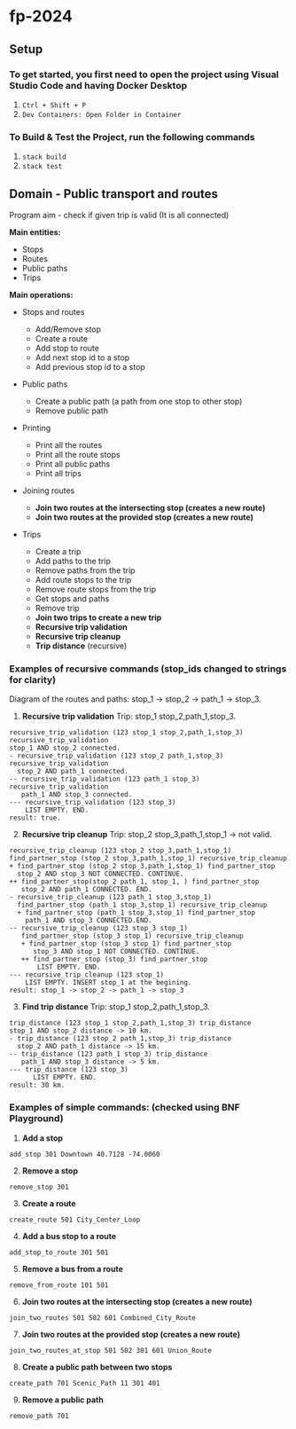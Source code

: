 # fp-2024

## Setup

### To get started, you first need to open the project using Visual Studio Code and having Docker Desktop
1. `Ctrl + Shift + P`
2. `Dev Containers: Open Folder in Container`

### To Build & Test the Project, run the following commands
1. `stack build`
2. `stack test`

## Domain - Public transport and routes

Program aim - check if given trip is valid (It is all connected)

**Main entities:**
- Stops
- Routes
- Public paths
- Trips

**Main operations:**
- Stops and routes
    - Add/Remove stop
    - Create a route
    - Add stop to route
    - Add next stop id to a stop
    - Add previous stop id to a stop

- Public paths
    - Create a public path (a path from one stop to other stop)
    - Remove public path

- Printing
    - Print all the routes
    - Print all the route stops
    - Print all public paths
    - Print all trips

- Joining routes
    - **Join two routes at the intersecting stop (creates a new route)**
    - **Join two routes at the provided stop (creates a new route)**

- Trips
    - Create a trip
    - Add paths to the trip
    - Remove paths from the trip
    - Add route stops to the trip
    - Remove route stops from the trip
    - Get stops and paths
    - Remove trip
    - **Join two trips to create a new trip**
    - **Recursive trip validation**
    - **Recursive trip cleanup**
    - **Trip distance** (recursive)

### Examples of recursive commands (stop_ids changed to strings for clarity)

Diagram of the routes and paths:
stop_1 -> stop_2 -> path_1 -> stop_3.

1. **Recursive trip validation**
Trip: stop_1 stop_2,path_1,stop_3.

```
recursive_trip_validation (123 stop_1 stop_2,path_1,stop_3) recursive_trip_validation
stop_1 AND stop_2 connected.
- recursive_trip_validation (123 stop_2 path_1,stop_3) recursive_trip_validation
  stop_2 AND path_1 connected.
-- recursive_trip_validation (123 path_1 stop_3) recursive_trip_validation
   path_1 AND stop_3 connected.
--- recursive_trip_validation (123 stop_3)
    LIST EMPTY. END.
result: true.
```

2. **Recursive trip cleanup**
Trip: stop_2 stop_3,path_1,stop_1 -> not valid.

```
recursive_trip_cleanup (123 stop_2 stop_3,path_1,stop_1) 
find_partner_stop (stop_2 stop_3,path_1,stop_1) recursive_trip_cleanup
+ find_partner_stop (stop_2 stop_3,path_1,stop_1) find_partner_stop
  stop_2 AND stop_3 NOT CONNECTED. CONTINUE.
++ find_partner_stop(stop_2 path_1, stop_1, ) find_partner_stop
   stop_2 AND path_1 CONNECTED. END.
- recursive_trip_cleanup (123 path_1 stop_3,stop_1) 
  find_partner_stop (path_1 stop_3,stop_1) recursive_trip_cleanup
  + find_partner_stop (path_1 stop_3,stop_1) find_partner_stop
    path_1 AND stop_3 CONNECTED.END.
-- recursive_trip_cleanup (123 stop_3 stop_1) 
   find_partner_stop (stop_3 stop_1) recursive_trip_cleanup
   + find_partner_stop (stop_3 stop_1) find_partner_stop
      stop_3 AND stop_1 NOT CONNECTED. CONTINUE.
   ++ find_partner_stop (stop_3) find_partner_stop
       LIST EMPTY. END.
--- recursive_trip_cleanup (123 stop_1) 
    LIST EMPTY. INSERT stop_1 at the begining.
result: stop_1 -> stop_2 -> path_1 -> stop_3
```

3. **Find trip distance**
Trip: stop_1 stop_2,path_1,stop_3.

```
trip_distance (123 stop_1 stop_2,path_1,stop_3) trip_distance
stop_1 AND stop_2 distance -> 10 km.
- trip_distance (123 stop_2 path_1,stop_3) trip_distance
  stop_2 AND path_1 distance -> 15 km.
-- trip_distance (123 path_1 stop_3) trip_distance
   path_1 AND stop_3 distance -> 5 km.
--- trip_distance (123 stop_3)
      LIST EMPTY. END.
result: 30 km.
```

### Examples of simple commands: (checked using BNF Playground)

1. **Add a stop**  
```
add_stop 301 Downtown 40.7128 -74.0060
```

2. **Remove a stop**  
```
remove_stop 301
```

3. **Create a route**  
```
create_route 501 City_Center_Loop
```

4. **Add a bus stop to a route**  
 ```
 add_stop_to_route 301 501
 ```

5. **Remove a bus from a route**  
 ```
 remove_from_route 101 501
 ```

6. **Join two routes at the intersecting stop (creates a new route)**  
 ```
 join_two_routes 501 502 601 Combined_City_Route
 ```

7. **Join two routes at the provided stop (creates a new route)**  
 ```
 join_two_routes_at_stop 501 502 301 601 Union_Route
 ```

8. **Create a public path between two stops**  
 ```
 create_path 701 Scenic_Path 11 301 401
 ```

9. **Remove a public path**  
 ```
 remove_path 701
 ```
